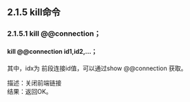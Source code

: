 ## 2.1.5 kill命令
### 2.1.5.1  kill @@connection；
#### kill @@connection id1,id2,...；
其中，idx为 前段连接id值，可以通过show @@connection 获取。  

描述：关闭前端链接  
结果：返回OK。  